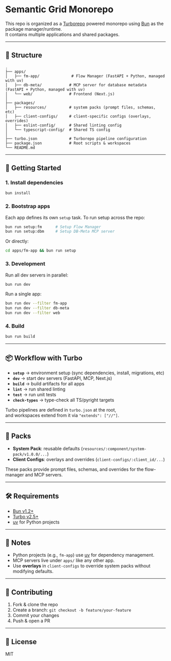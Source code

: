 # Semantic Grid Monorepo

This repo is organized as a [Turborepo](https://turbo.build/) powered monorepo using [Bun](https://bun.sh/) as the package manager/runtime.  
It contains multiple applications and shared packages.

---

## 📂 Structure

```
.
├── apps/
│   ├── fm-app/              # Flow Manager (FastAPI + Python, managed with uv)
│   ├── db-meta/            # MCP server for database metadata (FastAPI + Python, managed with uv)
│   └── web/                # Frontend (Next.js)
│
├── packages/
│   ├── resources/          # system packs (prompt files, schemas, etc)
│   ├── client-configs/     # client-specific configs (overlays, overrides)
│   ├── eslint-config/      # Shared linting config
│   └── typescript-config/  # Shared TS config
│
├── turbo.json              # Turborepo pipeline configuration
├── package.json            # Root scripts & workspaces
└── README.md
```

---

## 🚀 Getting Started

### 1. Install dependencies
```bash
bun install
```

### 2. Bootstrap apps
Each app defines its own `setup` task. To run setup across the repo:
```bash
bun run setup:fm      # Setup Flow Manager
bun run setup:dbm     # Setup DB-Meta MCP server
```

Or directly:
```bash
cd apps/fm-app && bun run setup
```

### 3. Development
Run all dev servers in parallel:
```bash
bun run dev
```

Run a single app:
```bash
bun run dev --filter fm-app
bun run dev --filter db-meta
bun run dev --filter web
```

### 4. Build
```bash
bun run build
```

---

## 📦 Workflow with Turbo

- **`setup`** → environment setup (sync dependencies, install, migrations, etc)
- **`dev`** → start dev servers (FastAPI, MCP, Next.js)
- **`build`** → build artifacts for all apps
- **`lint`** → run shared linting
- **`test`** → run unit tests
- **`check-types`** → type-check all TS/pyright targets

Turbo pipelines are defined in `turbo.json` at the root,  
and workspaces extend from it via `"extends": ["//"]`.

---

## 🧩 Packs

- **System Pack**: reusable defaults (`resources/:component/system-pack/v1.0.0/...`)
- **Client Configs**: overlays and overrides (`client-configs/:client_id/...`)

These packs provide prompt files, schemas, and overrides for the flow-manager and MCP servers.

---

## 🛠 Requirements

- [Bun v1.2+](https://bun.sh/)
- [Turbo v2.5+](https://turbo.build/)
- [uv](https://docs.astral.sh/uv/) for Python projects

---

## 📖 Notes

- Python projects (e.g., `fm-app`) use [uv](https://docs.astral.sh/uv/) for dependency management.
- MCP servers live under `apps/` like any other app.
- Use **overlays** in `client-configs` to override system packs without modifying defaults.

---

## 🤝 Contributing

1. Fork & clone the repo
2. Create a branch: `git checkout -b feature/your-feature`
3. Commit your changes
4. Push & open a PR

---

## 📜 License

MIT
